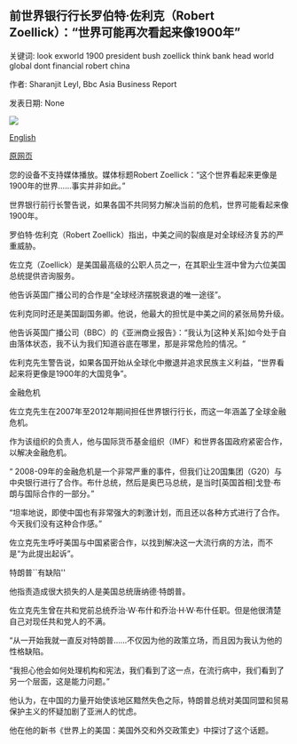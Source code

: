 ## 前世界银行行长罗伯特·佐利克（Robert Zoellick）：“世界可能再次看起来像1900年”

关键词: look exworld 1900 president bush zoellick think bank head world global dont financial robert china

作者: Sharanjit Leyl, Bbc Asia Business Report

发表日期: None

![](https://ichef.bbci.co.uk/images/ic/1024x576/p08qj290.jpg)

[English](Ex-World%20Bank%20head%20Robert%20Zoellick%3A%20%E2%80%98The%20world%20could%20look%20like%201900%20again%E2%80%99.md)

[原网页](https://www.bbc.com/news/business-54023163)

您的设备不支持媒体播放。媒体标题Robert Zoellick：“这个世界看起来更像是1900年的世界……事实并非如此。”

世界银行前行长警告说，如果各国不共同努力解决当前的危机，世界可能看起来像1900年。

罗伯特·佐利克（Robert Zoellick）指出，中美之间的裂痕是对全球经济复苏的严重威胁。

佐立克（Zoellick）是美国最高级的公职人员之一，在其职业生涯中曾为六位美国总统提供咨询服务。

他告诉英国广播公司的合作是“全球经济摆脱衰退的唯一途径”。

佐利克同时还是美国副国务卿。他说，他最大的担忧是中美之间的紧张局势升级。

他告诉英国广播公司（BBC）的《亚洲商业报告》：“我认为[这种关系]如今处于自由落体状态，我不认为我们知道谷底在哪里，那是非常危险的情况。“

佐利克先生警告说，如果各国开始从全球化中撤退并追求民族主义利益，“世界看起来将更像是1900年的大国竞争”。

金融危机

佐立克先生在2007年至2012年期间担任世界银行行长，而这一年涵盖了全球金融危机。

作为该组织的负责人，他与国际货币基金组织（IMF）和世界各国政府紧密合作，以解决金融危机。

“ 2008-09年的金融危机是一个非常严重的事件，但我们让20国集团（G20）与中央银行进行了合作。布什总统，然后是奥巴马总统，是当时[英国首相]戈登·布朗与国际合作的一部分。”

“坦率地说，即使中国也有非常强大的刺激计划，而且还以各种方式进行了合作。今天我们没有这种合作感。”

佐立克先生呼吁美国与中国紧密合作，以找到解决这一大流行病的方法，而不是“为此提出起诉”。

特朗普``有缺陷''

他指责造成很大损失的人是美国总统唐纳德·特朗普。

佐立克先生曾在共和党前总统乔治·W·布什和乔治·H·W·布什任职。但是他很清楚自己对现任共和党人的不满。

“从一开始我就一直反对特朗普……不仅因为他的政策立场，而且因为我认为他的性格缺陷。

“我担心他会如何处理机构和宪法，我们看到了这一点，在流行病中，我们看到了另一个层面，这是能力问题。”

他认为，在中国的力量开始使该地区黯然失色之际，特朗普总统对美国同盟和贸易保护主义的怀疑加剧了亚洲人的忧虑。

他在他的新书《世界上的美国：美国外交和外交政策史》中探讨了这个话题。